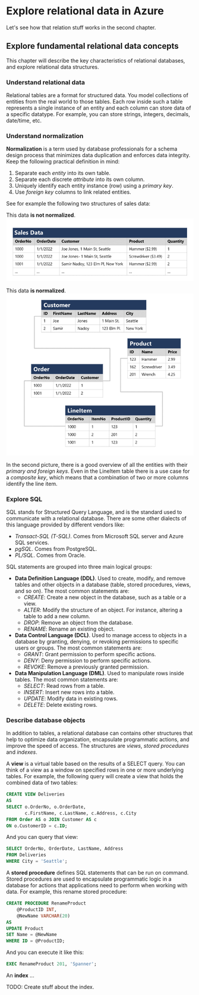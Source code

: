 # Explore relational data in Azure

Let's see how that relation stuff works in the second chapter.

## Explore fundamental relational data concepts

This chapter will describe the key characteristics of relational databases, and explore relational data structures.

### Understand relational data

Relational tables are a format for structured data. You model collections of entities from the real world to those tables. Each row inside such a table represents a single instance of an entity and each column can store data of a specific datatype. For example, you can store strings, integers, decimals, date/time, etc.

### Understand normalization

**Normalization** is a term used by database professionals for a schema design process that minimizes data duplication and enforces data integrity. Keep the following practical definition in mind:

  1. Separate each *entity* into its own table.
  2. Separate each discrete *attribute* into its own column.
  3. Uniquely identify each entity instance (row) using a *primary key*.
  4. Use *foreign key* columns to link related entities.

See for example the following two structures of sales data:

This data **is not normalized**.
![Cool picture](Pictures/unnormalized-data.png)

This data **is normalized**.
![Cool picture](Pictures/normalized-data.png)

In the second picture, there is a good overview of all the entities with their *primary and foreign keys*. Even in the LineItem table there is a use case for a *composite key*, which means that a combination of two or more columns identify the line item.

### Explore SQL

SQL stands for Structured Query Language, and is the standard used to communicate with a relational database. There are some other dialects of this language provided by different vendors like:

- *Transact-SQL (T-SQL)*. Comes from Microsoft SQL server and Azure SQL services.
- *pgSQL*. Comes from PostgreSQL.
- *PL/SQL*. Comes from Oracle.

SQL statements are grouped into three main logical groups:

- **Data Definition Language (DDL)**. Used to create, modify, and remove tables and other objects in a database (table, stored procedures, views, and so on). The most common statements are:
  - *CREATE*: Create a new object in the database, such as a table or a view.
  - *ALTER*: Modify the structure of an object. For instance, altering a table to add a new column.
  - *DROP*: Remove an object from the database.
  - *RENAME*: Rename an existing object.
- **Data Control Language (DCL)**. Used to manage access to objects in a database by granting, denying, or revoking permissions to specific users or groups. The most common statements are:
  - *GRANT*: Grant permission to perform specific actions.
  - *DENY*: Deny permission to perform specific actions.
  - *REVOKE*: Remove a previously granted permission.
- **Data Manipulation Language (DML)**. Used to manipulate rows inside tables. The most common statements are:
  - *SELECT*: Read rows from a table.
  - *INSERT*: Insert new rows into a table.
  - *UPDATE*: Modify data in existing rows.
  - *DELETE*: Delete existing rows.

### Describe database objects

In addition to tables, a relational database can contains other structures that help to optimize data organization, encapsulate programmatic actions, and improve the speed of access. The structures are *views*, *stored procedures* and *indexes*.

A **view** is a virtual table based on the results of a SELECT query. You can think of a view as a window on specified rows in one or more underlying tables. For example, the following query will create a view that holds the combined data of two tables:

```SQL
CREATE VIEW Deliveries
AS
SELECT o.OrderNo, o.OrderDate,
       c.FirstName, c.LastName, c.Address, c.City
FROM Order AS o JOIN Customer AS c
ON o.CustomerID = c.ID;
```

And you can query that view:

```SQL
SELECT OrderNo, OrderDate, LastName, Address
FROM Deliveries
WHERE City = 'Seattle';
```

A **stored procedure** defines SQL statements that can be run on command. Stored procedures are used to encapsulate programmatic logic in a database for actions that applications need to perform when working with data. For example, this rename stored procedure:

```SQL
CREATE PROCEDURE RenameProduct
    @ProductID INT,
    @NewName VARCHAR(20)
AS
UPDATE Product
SET Name = @NewName
WHERE ID = @ProductID;
```

And you can execute it like this:

```SQL
EXEC RenameProduct 201, 'Spanner';
```

An **index** ...

TODO: Create stuff about the index.

